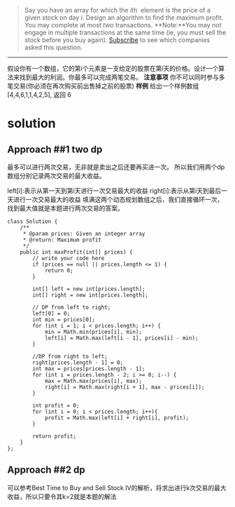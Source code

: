 > Say you have an array for which the *i*th
 element is the price of a given stock on day *i*.
Design an algorithm to find the maximum profit. You may complete at most *two* transactions.
**Note:**You may not engage in multiple transactions at the same time (ie, you must sell the stock before you buy again).
[Subscribe](https://leetcode.com/subscribe/) to see which companies asked this question.
***
假设你有一个数组，它的第i个元素是一支给定的股票在第i天的价格。设计一个算法来找到最大的利润。你最多可以完成两笔交易。
 **注意事项**
你不可以同时参与多笔交易(你必须在再次购买前出售掉之前的股票)
**样例**
给出一个样例数组 [4,4,6,1,1,4,2,5], 返回 6

# solution

## Approach ##1 two dp
最多可以进行两次交易，无非就是卖出之后还要再买进一次。
所以我们用两个dp数组分别记录两次交易的最大收益。

left[i]:表示从第一天到第i天进行一次交易最大的收益
right[i]:表示从第i天到最后一天进行一次交易最大的收益
填满这两个动态规划数组之后，我们直接循环一次，找到最大值就是本题进行两次交易的答案。
```
class Solution {
    /**
     * @param prices: Given an integer array
     * @return: Maximum profit
     */
    public int maxProfit(int[] prices) {
        // write your code here
        if (prices == null || prices.length <= 1) {
            return 0;
        }

        int[] left = new int[prices.length];
        int[] right = new int[prices.length];

        // DP from left to right;
        left[0] = 0;
        int min = prices[0];
        for (int i = 1; i < prices.length; i++) {
            min = Math.min(prices[i], min);
            left[i] = Math.max(left[i - 1], prices[i] - min);
        }

        //DP from right to left;
        right[prices.length - 1] = 0;
        int max = prices[prices.length - 1];
        for (int i = prices.length - 2; i >= 0; i--) {
            max = Math.max(prices[i], max);
            right[i] = Math.max(right[i + 1], max - prices[i]);
        }

        int profit = 0;
        for (int i = 0; i < prices.length; i++){
            profit = Math.max(left[i] + right[i], profit);  
        }

        return profit;
    }
};
```

## Approach ##2 dp
可以参考Best Time to Buy and Sell Stock IV的解析，将求出进行k次交易的最大收益，所以只要令其k=2就是本题的解法
